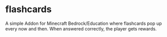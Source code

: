 # flashcards
A simple Addon for Minecraft Bedrock/Education where flashcards pop up every now and then. When answered correctly, the player gets rewards.
